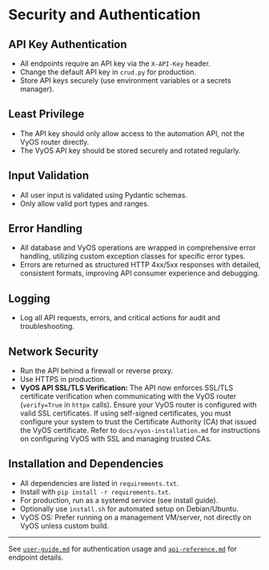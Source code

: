 # Security and Authentication

## API Key Authentication
- All endpoints require an API key via the `X-API-Key` header.
- Change the default API key in `crud.py` for production.
- Store API keys securely (use environment variables or a secrets manager).


## Least Privilege
- The API key should only allow access to the automation API, not the VyOS router directly.
- The VyOS API key should be stored securely and rotated regularly.

## Input Validation
- All user input is validated using Pydantic schemas.
- Only allow valid port types and ranges.

## Error Handling
- All database and VyOS operations are wrapped in comprehensive error handling, utilizing custom exception classes for specific error types.
- Errors are returned as structured HTTP 4xx/5xx responses with detailed, consistent formats, improving API consumer experience and debugging.

## Logging
- Log all API requests, errors, and critical actions for audit and troubleshooting.

## Network Security
- Run the API behind a firewall or reverse proxy.
- Use HTTPS in production.
- **VyOS API SSL/TLS Verification:** The API now enforces SSL/TLS certificate verification when communicating with the VyOS router (`verify=True` in `httpx` calls). Ensure your VyOS router is configured with valid SSL certificates. If using self-signed certificates, you must configure your system to trust the Certificate Authority (CA) that issued the VyOS certificate. Refer to `docs/vyos-installation.md` for instructions on configuring VyOS with SSL and managing trusted CAs.

## Installation and Dependencies
- All dependencies are listed in `requirements.txt`.
- Install with `pip install -r requirements.txt`.
- For production, run as a systemd service (see install guide).
- Optionally use `install.sh` for automated setup on Debian/Ubuntu.
- VyOS OS: Prefer running on a management VM/server, not directly on VyOS unless custom build.

---
See [`user-guide.md`](docs/user-guide.md) for authentication usage and [`api-reference.md`](docs/api-reference.md) for endpoint details.
